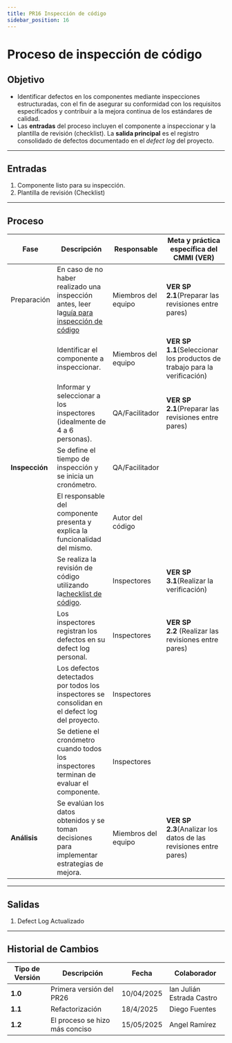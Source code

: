 ```yaml
---
title: PR16 Inspección de código
sidebar_position: 16
---
```


# Proceso de inspección de código

## Objetivo

- Identificar defectos en los componentes mediante inspecciones estructuradas, con el fin de asegurar su conformidad con los requisitos especificados y contribuir a la mejora continua de los estándares de calidad.
- Las **entradas** del proceso incluyen el componente a inspeccionar y la plantilla de revisión (checklist). La **salida principal** es el registro consolidado de defectos documentado en el _defect log_ del proyecto.

---

## Entradas

1. Componente listo para su inspección.
2. Plantilla de revisión (Checklist)

---

## Proceso

| **Fase**       | **Descripción**                                                                                                            | **Responsable**     | **Meta y práctica específica del CMMI (VER)**                             |
| -------------- | -------------------------------------------------------------------------------------------------------------------------- | ------------------- | ------------------------------------------------------------------------- |
| Preparación    | En caso de no haber realizado una inspección antes, leer la[guía para inspección de código](/docs/guias/inspeccion-codigo) | Miembros del equipo | **VER SP 2.1**(Preparar las revisiones entre pares)                       |
|                | Identificar el componente a inspeccionar.                                                                                  | Miembros del equipo | **VER SP 1.1**(Seleccionar los productos de trabajo para la verificación) |
|                | Informar y seleccionar a los inspectores (idealmente de 4 a 6 personas).                                                   | QA/Facilitador      | **VER SP 2.1**(Preparar las revisiones entre pares)                       |
| **Inspección** | Se define el tiempo de inspección y se inicia un cronómetro.                                                               | QA/Facilitador      |                                                                           |
|                | El responsable del componente presenta y explica la funcionalidad del mismo.                                               | Autor del código    |                                                                           |
|                | Se realiza la revisión de código utilizando la[checklist de código](../recursos/checklists.md).                            | Inspectores         | **VER SP 3.1**(Realizar la verificación)                                  |
|                | Los inspectores registran los defectos en su defect log personal.                                                          | Inspectores         | **VER SP 2.2** (Realizar las revisiones entre pares)                      |
|                | Los defectos detectados por todos los inspectores se consolidan en el defect log del proyecto.                             | Inspectores         |                                                                           |
|                | Se detiene el cronómetro cuando todos los inspectores terminan de evaluar el componente.                                   | Inspectores         |                                                                           |
| **Análisis**   | Se evalúan los datos obtenidos y se toman decisiones para implementar estrategias de mejora.                               | Miembros del equipo | **VER SP 2.3**(Analizar los datos de las revisiones entre pares)          |

---

## Salidas

1. Defect Log Actualizado

---

## Historial de Cambios

| **Tipo de Versión** | **Descripción**                | **Fecha**  | **Colaborador**           |
| ------------------- | ------------------------------ | ---------- | ------------------------- |
| **1.0**             | Primera versión del PR26       | 10/04/2025 | Ian Julián Estrada Castro |
| **1.1**             | Refactorización                | 18/4/2025  | Diego Fuentes             |
| **1.2**             | El proceso se hizo más conciso | 15/05/2025 | Angel Ramírez             |
